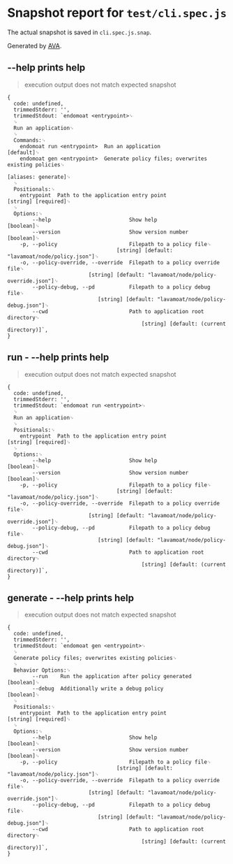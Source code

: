 # Snapshot report for `test/cli.spec.js`

The actual snapshot is saved in `cli.spec.js.snap`.

Generated by [AVA](https://avajs.dev).

## --help prints help

> execution output does not match expected snapshot

    {
      code: undefined,
      trimmedStderr: '',
      trimmedStdout: `endomoat <entrypoint>␊
      ␊
      Run an application␊
      ␊
      Commands:␊
        endomoat run <entrypoint>  Run an application                        [default]␊
        endomoat gen <entrypoint>  Generate policy files; overwrites existing policies␊
                                                                   [aliases: generate]␊
      ␊
      Positionals:␊
        entrypoint  Path to the application entry point            [string] [required]␊
      ␊
      Options:␊
            --help                         Show help                         [boolean]␊
            --version                      Show version number               [boolean]␊
        -p, --policy                       Filepath to a policy file␊
                                       [string] [default: "lavamoat/node/policy.json"]␊
        -o, --policy-override, --override  Filepath to a policy override file␊
                              [string] [default: "lavamoat/node/policy-override.json"]␊
            --policy-debug, --pd           Filepath to a policy debug file␊
                                 [string] [default: "lavamoat/node/policy-debug.json"]␊
            --cwd                          Path to application root directory␊
                                               [string] [default: (current directory)]`,
    }

## run - --help prints help

> execution output does not match expected snapshot

    {
      code: undefined,
      trimmedStderr: '',
      trimmedStdout: `endomoat run <entrypoint>␊
      ␊
      Run an application␊
      ␊
      Positionals:␊
        entrypoint  Path to the application entry point            [string] [required]␊
      ␊
      Options:␊
            --help                         Show help                         [boolean]␊
            --version                      Show version number               [boolean]␊
        -p, --policy                       Filepath to a policy file␊
                                       [string] [default: "lavamoat/node/policy.json"]␊
        -o, --policy-override, --override  Filepath to a policy override file␊
                              [string] [default: "lavamoat/node/policy-override.json"]␊
            --policy-debug, --pd           Filepath to a policy debug file␊
                                 [string] [default: "lavamoat/node/policy-debug.json"]␊
            --cwd                          Path to application root directory␊
                                               [string] [default: (current directory)]`,
    }

## generate - --help prints help

> execution output does not match expected snapshot

    {
      code: undefined,
      trimmedStderr: '',
      trimmedStdout: `endomoat gen <entrypoint>␊
      ␊
      Generate policy files; overwrites existing policies␊
      ␊
      Behavior Options:␊
            --run    Run the application after policy generated              [boolean]␊
            --debug  Additionally write a debug policy                       [boolean]␊
      ␊
      Positionals:␊
        entrypoint  Path to the application entry point            [string] [required]␊
      ␊
      Options:␊
            --help                         Show help                         [boolean]␊
            --version                      Show version number               [boolean]␊
        -p, --policy                       Filepath to a policy file␊
                                       [string] [default: "lavamoat/node/policy.json"]␊
        -o, --policy-override, --override  Filepath to a policy override file␊
                              [string] [default: "lavamoat/node/policy-override.json"]␊
            --policy-debug, --pd           Filepath to a policy debug file␊
                                 [string] [default: "lavamoat/node/policy-debug.json"]␊
            --cwd                          Path to application root directory␊
                                               [string] [default: (current directory)]`,
    }
